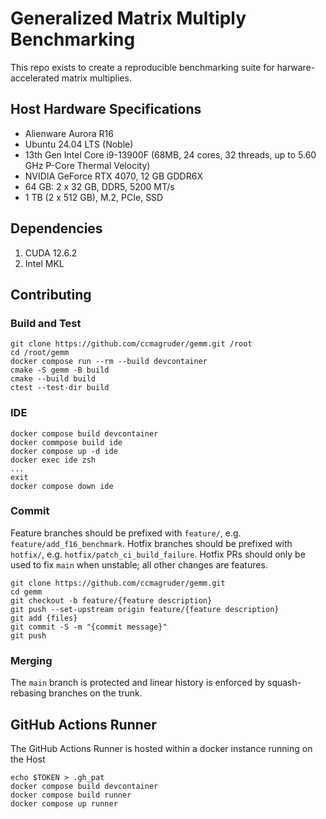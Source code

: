 # Generalized Matrix Multiply Benchmarking

This repo exists to create a reproducible benchmarking suite for harware-accelerated matrix multiplies.

## Host Hardware Specifications

* Alienware Aurora R16
* Ubuntu 24.04 LTS (Noble)
* 13th Gen Intel Core i9-13900F (68MB, 24 cores, 32 threads, up to 5.60 GHz P-Core Thermal Velocity)
* NVIDIA GeForce RTX 4070, 12 GB GDDR6X
* 64 GB: 2 x 32 GB, DDR5, 5200 MT/s
* 1 TB (2 x 512 GB), M.2, PCIe, SSD

## Dependencies

1. CUDA 12.6.2
1. Intel MKL

## Contributing

### Build and Test
```
git clone https://github.com/ccmagruder/gemm.git /root
cd /root/gemm
docker compose run --rm --build devcontainer
cmake -S gemm -B build
cmake --build build
ctest --test-dir build
```

### IDE
```
docker compose build devcontainer
docker commpose build ide
docker compose up -d ide
docker exec ide zsh
...
exit
docker compose down ide
```

### Commit

Feature branches should be prefixed with `feature/`, e.g. `feature/add_f16_benchmark`.
Hotfix branches should be prefixed with `hotfix/`, e.g. `hotfix/patch_ci_build_failure`.
Hotfix PRs should only be used to fix `main` when unstable; all other changes are features.

```
git clone https://github.com/ccmagruder/gemm.git
cd gemm
git checkout -b feature/{feature description}
git push --set-upstream origin feature/{feature description}
git add {files}
git commit -S -m "{commit message}"
git push
```

### Merging

The `main` branch is protected and linear history is enforced by squash-rebasing branches on the trunk.

## GitHub Actions Runner

The GitHub Actions Runner is hosted within a docker instance running on the Host

```
echo $TOKEN > .gh_pat
docker compose build devcontainer
docker compose build runner
docker compose up runner
```
